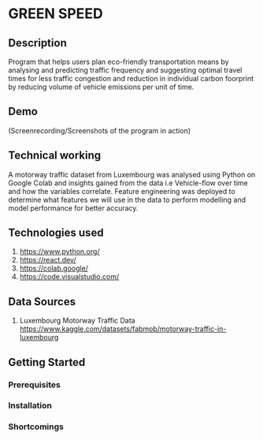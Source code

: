 # GREEN SPEED
## Description
Program that helps users plan eco-friendly transportation means by analysing and predicting traffic frequency and suggesting optimal travel times for less traffic congestion and reduction in individual carbon foorprint by reducing volume of vehicle emissions per unit of time.
## Demo
(Screenrecording/Screenshots of the program in action)

## Technical working
A motorway traffic dataset from Luxembourg was analysed using Python on Google Colab and insights gained from the data i.e Vehicle-flow over time and how the variables correlate. Feature engineering was deployed to determine what features we will use in the data to perform modelling and model performance for better accuracy. 

## Technologies used
  1. https://www.python.org/
  2. https://react.dev/
  3. https://colab.google/
  4. https://code.visualstudio.com/
## Data Sources
  1. Luxembourg Motorway Traffic Data
     https://www.kaggle.com/datasets/fabmob/motorway-traffic-in-luxembourg
## Getting Started

### Prerequisites

### Installation

### Shortcomings


